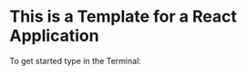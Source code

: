 # This is a Template for a React Application
To get started type in the Terminal:
```npm install
``` 
